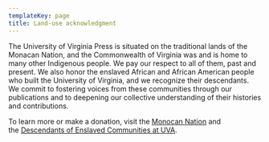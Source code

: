 ```yaml
---
templateKey: page
title: Land-use acknowledgment
---
```

The University of Virginia Press is situated on the traditional lands of the Monacan Nation, and the Commonwealth of Virginia was and is home to many other Indigenous people. We pay our respect to all of them, past and present. We also honor the enslaved African and African American people who built the University of Virginia, and we recognize their descendants. We commit to fostering voices from these communities through our publications and to deepening our collective understanding of their histories and contributions. 

To learn more or make a donation, visit the [Monocan Nation](https://www.monacannation.com/) and the [Descendants of Enslaved Communities at UVA](https://www.descendantsuva.org/).